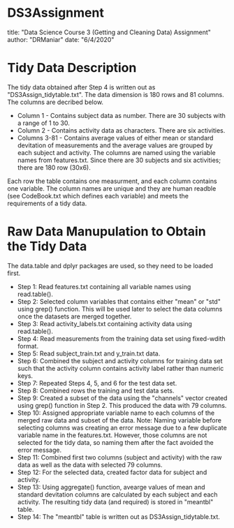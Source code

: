 # DS3Assignment
title: "Data Science Course 3 (Getting and Cleaning Data) Assignment"
author: "DRManiar"
date: "6/4/2020"

# Tidy Data Description

The tidy data obtained after Step 4 is written out as "DS3Assign_tidytable.txt". The data dimension is 180 rows and 81 columns. The columns are decribed below.

* Column 1 - Contains subject data as number. There are 30 subjects with a range of 1 to 30.
* Column 2 - Contains activity data as characters. There are six activities.
* Columns 3-81 - Contains average values of either mean or standard devitation of measurements and the average values are grouped by each subject and activity. The columns are named using the variable names from features.txt. Since there are 30 subjects and six activities; there are 180 row (30x6).

Each row the table contains one measurment, and each column contains one variable. The column names are unique and they are human readble (see CodeBook.txt which defines each variable) and meets the requirements of a tidy data.

# Raw Data Manupulation to Obtain the Tidy Data

The data.table and dplyr packages are used, so they need to be loaded first.

 * Step 1: Read features.txt containing all variable names using read.table().
 * Step 2: Selected column variables that contains either "mean" or "std" using grep() function. This will be used later to select the data columns once the datasets are merged together.
 * Step 3: Read activity_labels.txt containing activity data using read.table().
 * Step 4: Read measurements from the training data set using fixed-wdith format.
 * Step 5: Read subject_train.txt and y_train.txt data.
 * Step 6: Combined the subject and activity columns for training data set such that the activity column contains activity label rather than numeric keys.
 * Step 7: Repeated Steps 4, 5, and 6 for the test data set.
 * Step 8: Combined rows the training and test data sets.
 * Step 9: Created a subset of the data using the "channels" vector created using grep() function in Step 2. This produced the data with 79 columns.
 * Step 10: Assigned appropriate variable name to each columns of the merged raw data and subset of the data. Note: Naming variable before selecting columns was creating an error message due to a few duplicate variable name in the features.txt. However, those columns are not selected for the tidy data, so naming them after the fact avoided the error message.
 * Step 11: Combined first two columns (subject and activity) with the raw data as well as the data with selected 79 columns.
 * Step 12: For the selected data, created factor data for subject and activity.
 * Step 13: Using aggregate() function, avearge values of mean and standard devitation columns are calculated by each subject and each activity. The resulting tidy data (and required) is stored in "meantbl" table.
 * Step 14: The "meantbl" table is written out as DS3Assign_tidytable.txt.
 
 
